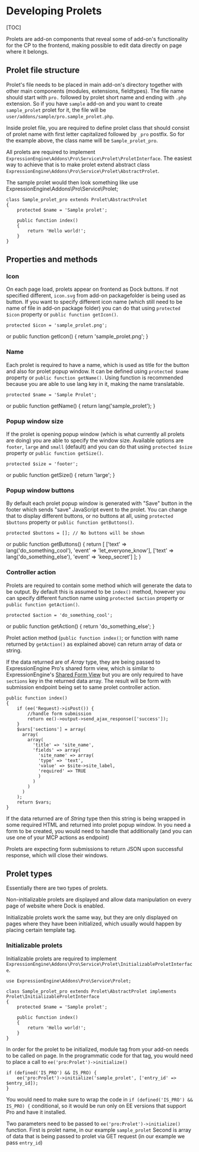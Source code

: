 <!--
    This source file is part of the open source project
    ExpressionEngine User Guide (https://github.com/ExpressionEngine/ExpressionEngine-User-Guide)

    @link      https://expressionengine.com/
    @copyright Copyright (c) 2003-2020, Packet Tide, LLC (https://packettide.com)
    @license   https://expressionengine.com/license Licensed under Apache License, Version 2.0
-->

# Developing Prolets

[TOC]

Prolets are add-on components that reveal some of add-on's functionality for the CP to the frontend, making possible to edit data directly on page where it belongs.

## Prolet file structure

Prolet's file needs to be placed in main add-on's directory together with other main components (modules, extensions, fieldtypes). The file name should start with `pro.` followed by prolet short name and ending with `.php` extension. So if you have `sample` add-on and you want to create `sample_prolet` prolet for it, the file will be `user/addons/sample/pro.sample_prolet.php`.

Inside prolet file, you are required to define prolet class that should consist of prolet name with first letter capitalized followed by `_pro` postfix. So for the example above, the class name will be `Sample_prolet_pro`.

All prolets are required to implement `ExpressionEngine\Addons\Pro\Service\Prolet\ProletInterface`.
The easiest way to achieve that is to make prolet extend abstract class `ExpressionEngine\Addons\Pro\Service\Prolet\AbstractProlet`.

The sample prolet would then look something like
    use ExpressionEngine\Addons\Pro\Service\Prolet;

    class Sample_prolet_pro extends Prolet\AbstractProlet
    {
        protected $name = 'Sample prolet';
        
        public function index()
        {
            return 'Hello world!';
        }
    }

## Properties and methods

### Icon
On each page load, prolets appear on frontend as Dock buttons. If not specified different, `icon.svg` from add-on packagefolder is being used as button. If you want to specify different icon name (which still need to be name of file in add-on package folder) you can do that using `protected $icon` property or `public function getIcon()`.

    protected $icon = 'sample_prolet.png';
or
    public function getIcon()
    {
        return 'sample_prolet.png';
    }

### Name
Each prolet is required to have a name, which is used as title for the button and also for prolet popup window. It can be defined using `protected $name` property or `public function getName()`. Using function is recommended because you are able to use lang key in it, making the name translatable.

    protected $name = 'Sample Prolet';
or
    public function getName()
    {
        return lang('sample_prolet');
    }

### Popup window size

If the prolet is opening popup window (which is what currently all prolets are doing) you are able to specify the window size. Available options are `footer`, `large` and `small` (default) and you can do that using `protected $size` property or `public function getSize()`.

    protected $size = 'footer';
or
    public function getSize()
    {
        return 'large';
    }

### Popup window buttons

By default each prolet popup window is generated with "Save" button in the footer which sends "save" JavaScript event to the prolet. You can change that to display different buttons, or no buttons at all, using `protected $buttons` property or `public function getButtons()`.

    protected $buttons = []; // No buttons will be shown
or
    public function getButtons()
    {
        return [
            ['text' => lang('do_something_cool'), 'event' => 'let_everyone_know'],
            ['text' => lang('do_something_else'), 'event' => 'keep_secret']
        ];
    }

### Controller action

Prolets are required to contain some method which will generate the data to be output. By default this is assumed to be `index()` method, however you can specify different function name using `protected $action` property or `public function getAction()`.

    protected $action = 'do_something_cool';
or
    public function getAction()
    {
        return 'do_something_else';
    }

Prolet action method (`public function index()`; or function with name returned by `getAction()` as explained above) can return array of data or string.

If the data returned are of *Array* type, they are being passed to ExpressionEngine Pro's shared form view, which is similar to ExpressionEngine's [Shared Form View](development/shared-form-view.md) but you are only required to have `sections` key in the returned data array. The result will be form with submission endpoint being set to same prolet controller action.

    public function index()
    {
        if (ee('Request)->isPost()) {
            //handle form submission
            return ee()->output->send_ajax_response(['success']);
        }
        $vars['sections'] = array(
          array(
            array(
              'title' => 'site_name',
              'fields' => array(
                'site_name' => array(
                'type' => 'text',
                'value' => $site->site_label,
                'required' => TRUE
                )
              )
            )
          )
        );
        return $vars;
    }

If the data returned are of *String* type then this string is being wrapped in some required HTML and returned into prolet popup window. In you need a form to be created, you would need to handle that additionally (and you can use one of your MCP actions as endpoint)

Prolets are expecting form submissions to return JSON upon successful response, which will close their windows.

## Prolet types

Essentially there are two types of prolets. 

Non-initializable prolets are displayed and allow data manipulation on every page of website where Dock is enabled. 

Initializable prolets work the same way, but they are only displayed on pages where they have been initialized, which usually would happen by placing certain template tag.

### Initializable prolets
Initializable prolets are required to implement `ExpressionEngine\Addons\Pro\Service\Prolet\InitializableProletInterface`.

    use ExpressionEngine\Addons\Pro\Service\Prolet;

    class Sample_prolet_pro extends Prolet\AbstractProlet implements Prolet\InitializableProletInterface
    {
        protected $name = 'Sample prolet';
        
        public function index()
        {
            return 'Hello world!';
        }
    }

In order for the prolet to be initialized, module tag from your add-on needs to be called on page. In the programmatic code for that tag, you would need to place a call to `ee('pro:Prolet')->initialize()`

    if (defined('IS_PRO') && IS_PRO) {
        ee('pro:Prolet')->initialize('sample_prolet', ['entry_id' => $entry_id]);
    }

You would need to make sure to wrap the code in `if (defined('IS_PRO') && IS_PRO) {` conditional, so it would be run only on EE versions that support Pro and have it installed.

Two parameters need to be passed to `ee('pro:Prolet')->initialize()` function. 
First is prolet name, in our example `sample_prolet`
Second is array of data that is being passed to prolet via GET request (in our example we pass `entry_id`)

